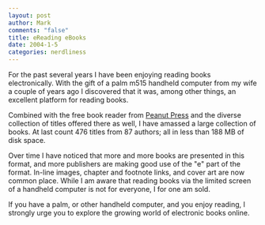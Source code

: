 ```yaml
--- 
layout: post
author: Mark
comments: "false"
title: eReading eBooks
date: 2004-1-5
categories: nerdliness
---
```

For the past several years I have been enjoying reading books electronically. With the gift of a palm m515 handheld computer from my wife a couple of years ago I discovered that it was, among other things, an excellent platform for reading books.

Combined with the free book reader from <a href="http://www.peanutpress.com" title="Peanut Press">Peanut Press</a> and the diverse collection of titles offered there as well, I have amassed a large collection of books. At last count 476 titles from 87 authors; all in less than 188 MB of disk space.

Over time I have noticed that more and more books are presented in this format, and more publishers are making good use of the "e" part of the format. In-line images, chapter and footnote links, and cover art are now common place. While I am aware that reading books via the limited screen of a handheld computer is not for everyone, I for one am sold.

If you have a palm, or other handheld computer, and you enjoy reading, I strongly urge you to explore the growing world of electronic books online.
